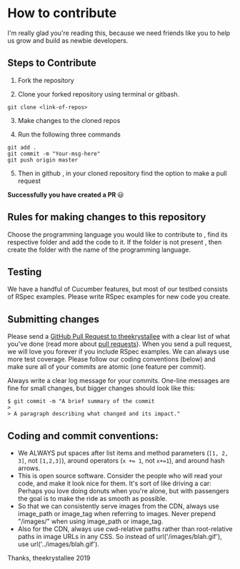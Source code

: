 # How to contribute

I'm really glad you're reading this, because we need friends like you to help us grow and build as newbie developers.

## Steps to Contribute

1. Fork the repository

2. Clone your forked repository using terminal or gitbash.

```
git clone <link-of-repos>
```
3. Make changes to the cloned repos

4. Run the following three commands 

```
git add .
git commit -m "Your-msg-here"
git push origin master
```
5. Then in github , in your cloned repository find the option to make a pull request

<b> Successfully you have created a PR </b> :smiley:

## Rules for making changes to this repository

Choose the programming language you would like to contribute to , find its respective folder and add the code to it. If the folder is not present , then create the folder with the name of the programming language.

## Testing

We have a handful of Cucumber features, but most of our testbed consists of RSpec examples. Please write RSpec examples for new code you create.

## Submitting changes

Please send a [GitHub Pull Request to theekrystallee](https://github.com/theekrystallee/Hacktoberfest2019/pull/new/master) with a clear list of what you've done (read more about [pull requests](https://help.github.com/en/articles/creating-a-pull-request)). When you send a pull request, we will love you forever if you include RSpec examples. We can always use more test coverage. Please follow our coding conventions (below) and make sure all of your commits are atomic (one feature per commit).

Always write a clear log message for your commits. One-line messages are fine for small changes, but bigger changes should look like this:

    $ git commit -m "A brief summary of the commit
    > 
    > A paragraph describing what changed and its impact." 
 
## Coding and commit conventions:

  * We ALWAYS put spaces after list items and method parameters (`[1, 2, 3]`, not `[1,2,3]`), around operators (`x += 1`, not `x+=1`), and around hash arrows.
  * This is open source software. Consider the people who will read your code, and make it look nice for them. It's sort of like driving a car: Perhaps you love doing donuts when you're alone, but with passengers the goal is to make the ride as smooth as possible.
  * So that we can consistently serve images from the CDN, always use image_path or image_tag when referring to images. Never prepend "/images/" when using image_path or image_tag.
  * Also for the CDN, always use cwd-relative paths rather than root-relative paths in image URLs in any CSS. So instead of url('/images/blah.gif'), use url('../images/blah.gif').

Thanks,
theekrystallee 2019
